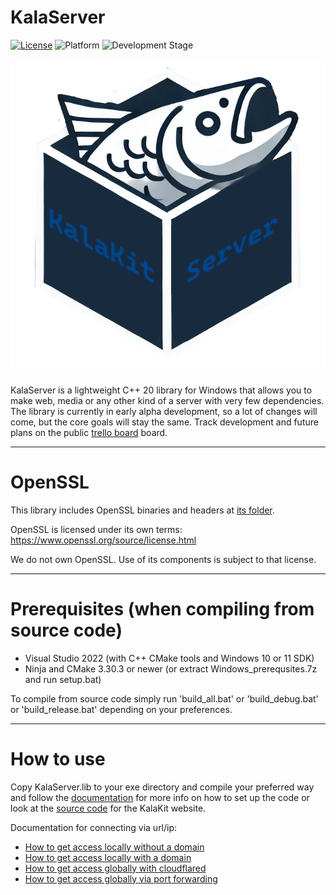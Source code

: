 # KalaServer

[![License](https://img.shields.io/badge/license-Zlib-blue)](LICENSE.md)
![Platform](https://img.shields.io/badge/platform-Windows-brightgreen)
![Development Stage](https://img.shields.io/badge/development-Alpha-yellow)

![Logo](logo.png)

KalaServer is a lightweight C++ 20 library for Windows that allows you to make web, media or any other kind of a server with very few dependencies. The library is currently in early alpha development, so a lot of changes will come, but the core goals will stay the same. Track development and future plans on the public [trello board](https://trello.com/b/Xrf2qRDD/kalaserver) board.

---
 
# OpenSSL

This library includes OpenSSL binaries and headers at [its folder](external/OpenSSL).

OpenSSL is licensed under its own terms:  
https://www.openssl.org/source/license.html

We do not own OpenSSL. Use of its components is subject to that license.


---

# Prerequisites (when compiling from source code)

- Visual Studio 2022 (with C++ CMake tools and Windows 10 or 11 SDK)
- Ninja and CMake 3.30.3 or newer (or extract Windows_prerequsites.7z and run setup.bat)

To compile from source code simply run 'build_all.bat' or 'build_debug.bat' or 'build_release.bat' depending on your preferences.

---

# How to use

Copy KalaServer.lib to your exe directory and compile your preferred way and follow the [documentation](https://thekalakit.com/pages/docs/kalaserver-setup) for more info on how to set up the code or look at the [source code](https://github.com/Lost-Empire-Entertainment/KalaKit-website) for the KalaKit website. 

Documentation for connecting via url/ip:
- [How to get access locally without a domain](docs/connect/local-access.md)
- [How to get access locally with a domain](docs/connect/local-domain-access.md)
- [How to get access globally with cloudflared](docs/connect/global-cloudflared-access.md)
- [How to get access globally via port forwarding](docs/connect/global-port-forward-access.md)